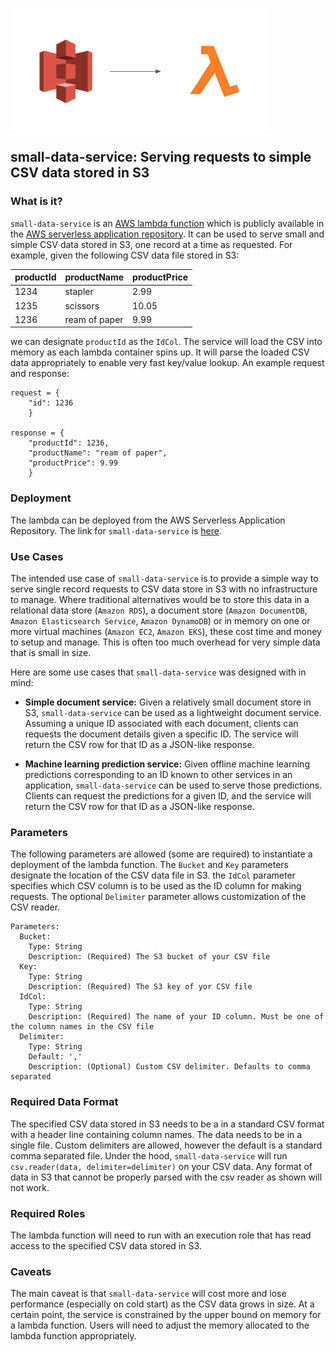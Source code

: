 ![small-data-service](https://github.com/denver1117/small-data-service/blob/master/docs/images/logo.png)

## small-data-service: Serving requests to simple CSV data stored in S3 

### What is it?
`small-data-service` is an [AWS lambda function](https://aws.amazon.com/lambda/) which is 
publicly available in the [AWS serverless application repository](https://aws.amazon.com/serverless/serverlessrepo/). It can be used to serve small and simple CSV data stored in S3, one record at a time as requested. For example, given the following CSV data file stored in S3:

| productId  | productName   | productPrice  |
| ---------- | ------------- |-------------- |
| 1234       | stapler       | 2.99          |
| 1235       | scissors      | 10.05         |
| 1236       | ream of paper | 9.99          |

we can designate `productId` as the `IdCol`. The service will load the CSV into memory as each lambda container spins up.
It will parse the loaded CSV data appropriately to enable very fast key/value lookup. An example request and response:

```
request = {
    "id": 1236
    }
    
response = {
    "productId": 1236, 
    "productName": "ream of paper", 
    "productPrice": 9.99
    }
```

### Deployment
The lambda can be deployed from the AWS Serverless Application Repository. The link for `small-data-service` 
is [here](https://serverlessrepo.aws.amazon.com/applications/arn:aws:serverlessrepo:us-east-1:171665969987:applications~small-data-service).

### Use Cases
The intended use case of `small-data-service` is to provide a simple way to serve single record requests to CSV data 
store in S3 with no infrastructure to manage. Where traditional alternatives would be to store this data in a relational data store (`Amazon RDS`), a document store (`Amazon DocumentDB`, `Amazon Elasticsearch Service`, `Amazon DynamoDB`) or in memory on one or more virtual machines (`Amazon EC2`, `Amazon EKS`), these cost time and money to setup and manage. This is often too much overhead for very simple data that is small in size. 

Here are some use cases that `small-data-service` was designed with in mind:

- **Simple document service:** Given a relatively small document store in S3, `small-data-service` can be used as a lightweight document service. Assuming a unique ID associated with each document, clients can requests the document 
details given a specific ID. The service will return the CSV row for that ID as a JSON-like response.

- **Machine learning prediction service:** Given offline machine learning predictions corresponding to an ID known
to other services in an application, `small-data-service` can be used to serve those predictions. Clients can request
the predictions for a given ID, and the service will return the CSV row for that ID as a JSON-like response.

### Parameters
The following parameters are allowed (some are required) to instantiate a deployment of the lambda function. The 
`Bucket` and `Key` parameters designate the location of the CSV data file in S3. the `IdCol` parameter specifies 
which CSV column is to be used as the ID column for making requests. The optional `Delimiter` parameter allows
customization of the CSV reader.
```
Parameters:
  Bucket:
    Type: String
    Description: (Required) The S3 bucket of your CSV file
  Key:
    Type: String
    Description: (Required) The S3 key of yor CSV file
  IdCol:
    Type: String
    Description: (Required) The name of your ID column. Must be one of the column names in the CSV file
  Delimiter:
    Type: String
    Default: ','
    Description: (Optional) Custom CSV delimiter. Defaults to comma separated
```

### Required Data Format
The specified CSV data stored in S3 needs to be a in a standard CSV format with a header line containing column names. 
The data needs to be in a single file. Custom delimiters are allowed, however the default is a standard comma separated
file. Under the hood, `small-data-service` will run `csv.reader(data, delimiter=delimiter)` on your CSV data. Any format
of data in S3 that cannot be properly parsed with the csv reader as shown will not work.

### Required Roles
The lambda function will need to run with an execution role that has read access to the specified CSV data stored in S3.

### Caveats
The main caveat is that `small-data-service` will cost more and lose performance (especially on cold start) as the CSV
data grows in size. At a certain point, the service is constrained by the upper bound on memory for a lambda function. Users will need to adjust the memory allocated to the lambda function appropriately.
